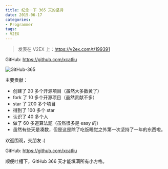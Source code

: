 ```yaml
---
title: 纪念一下 365 天的坚持
date: 2015-06-17
categories:
- Programmer
tags:
- V2EX
---
```


> 发表在 V2EX 上：https://v2ex.com/t/199391

GitHub: https://github.com/xcatliu

![GitHub-365](https://i.v2ex.co/Ha5GKxxI.jpeg)

主要贡献：

- 创建了 20 多个开源项目（虽然大多数黄了）
- fork 了 10 多个开源项目（虽然贡献不多）
- star 了 200 多个项目
- 得到了 100 多个 star
- 认识了 40 多个人
- 做了 60 多道算法题（虽然很多是 easy 的）
- 虽然有些天是凑数，但是这是除了吃饭睡觉之外第一次坚持了一年的东西啦。

欢迎围观，交朋友 :)

GitHub: https://github.com/xcatliu

顺便吐槽下，GitHub 366 天才能填满所有小方格。
